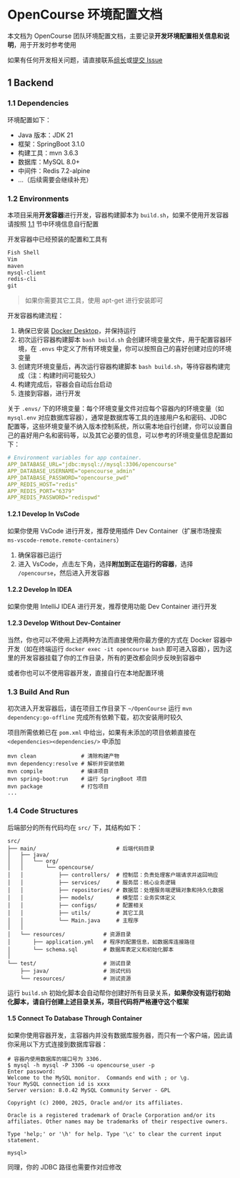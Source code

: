 # OpenCourse 环境配置文档

本文档为 OpenCourse 团队环境配置文档，主要记录**开发环境配置相关信息和说明**，用于开发时参考使用

如果有任何开发相关问题，请直接联系[组长](https://github.com/lEEExp3rt)或[提交 Issue](https://github.com/lEEExp3rt/OpenCourse/issues/new/choose)

## 1 Backend

### 1.1 Dependencies

环境配置如下：

- Java 版本：JDK 21
- 框架：SpringBoot 3.1.0
- 构建工具：mvn 3.6.3
- 数据库：MySQL 8.0+
- 中间件：Redis 7.2-alpine
- ...（后续需要会继续补充）

### 1.2 Environments

本项目采用**开发容器**进行开发，容器构建脚本为 `build.sh`，如果不使用开发容器请按照 [1.1](#11-dependencies) 节中环境信息自行配置

开发容器中已经预装的配置和工具有

```txt
Fish Shell
Vim
maven
mysql-client
redis-cli
git
```

> 如果你需要其它工具，使用 apt-get 进行安装即可

开发容器构建流程：

1. 确保已安装 [Docker Desktop](https://www.docker.com/products/docker-desktop/)，并保持运行
2. 初次运行容器构建脚本 `bash build.sh` 会创建环境变量文件，用于配置容器环境，在 `.envs` 中定义了所有环境变量，你可以按照自己的喜好创建对应的环境变量
3. 创建完环境变量后，再次运行容器构建脚本 `bash build.sh`，等待容器构建完成（注：构建时间可能较久）
4. 构建完成后，容器会自动后台启动
5. 连接到容器，进行开发

关于 `.envs/` 下的环境变量：每个环境变量文件对应每个容器内的环境变量（如 `mysql.env` 对应数据库容器），通常是数据库等工具的连接用户名和密码、JDBC 配置等，这些环境变量不纳入版本控制系统，所以需本地自行创建，你可以设置自己的喜好用户名和密码等，以及其它必要的信息，可以参考的环境变量信息配置如下：

```yaml
# Environment variables for app container.
APP_DATABASE_URL="jdbc:mysql://mysql:3306/opencourse"
APP_DATABASE_USERNAME="opencourse_admin"
APP_DATABASE_PASSWORD="opencourse_pwd"
APP_REDIS_HOST="redis"
APP_REDIS_PORT="6379"
APP_REDIS_PASSWORD="redispwd"
```

#### 1.2.1 Develop In VsCode

如果你使用 VsCode 进行开发，推荐使用插件 Dev Container（扩展市场搜索 `ms-vscode-remote.remote-containers`）

1. 确保容器已运行
2. 进入 VsCode，点击左下角，选择**附加到正在运行的容器**，选择 `/opencourse`，然后进入开发容器

#### 1.2.2 Develop In IDEA

如果你使用 IntelliJ IDEA 进行开发，推荐使用功能 Dev Container 进行开发

#### 1.2.3 Develop Without Dev-Container

当然，你也可以不使用上述两种方法而直接使用你最方便的方式在 Docker 容器中开发（如在终端运行 `docker exec -it opencourse bash` 即可进入容器），因为这里的开发容器挂载了你的工作目录，所有的更改都会同步反映到容器中

或者你也可以不使用容器开发，直接自行在本地配置环境

### 1.3 Build And Run

初次进入开发容器后，请在项目工作目录下 `~/OpenCourse` 运行 `mvn dependency:go-offline` 完成所有依赖下载，初次安装用时较久

项目所需依赖已在 `pom.xml` 中给出，如果有未添加的项目依赖直接在 `<dependencies><dependencies/>` 中添加

```shell
mvn clean              # 清除构建产物
mvn dependency:resolve # 解析并安装依赖
mvn compile            # 编译项目
mvn spring-boot:run    # 运行 SpringBoot 项目
mvn package            # 打包项目
...
```

### 1.4 Code Structures

后端部分的所有代码均在 `src/` 下，其结构如下：

```shell
src/
├── main/                         # 后端代码目录
│   ├── java/
│   │   └── org/
│   │       └── opencourse/
│   │           ├── controllers/  # 控制层：负责处理客户端请求并返回响应
│   │           ├── services/     # 服务层：核心业务逻辑
│   │           ├── repositories/ # 数据层：处理服务端逻辑对象和持久化数据
│   │           ├── models/       # 模型层：业务实体定义
│   │           ├── configs/      # 配置相关
│   │           ├── utils/        # 其它工具
│   │           └── Main.java     # 主程序
│   │ 
│   └── resources/            # 资源目录
│       ├── application.yml   # 程序的配置信息，如数据库连接路径
│       └── schema.sql        # 数据库表定义和初始化脚本
│
└── test/                     # 测试目录
    ├── java/                 # 测试代码
    └── resources/            # 测试资源
```

运行 `build.sh` 初始化脚本会自动帮你创建好所有目录关系，**如果你没有运行初始化脚本，请自行创建上述目录关系，项目代码将严格遵守这个框架**

#### 1.5 Connect To Database Through Container

如果你使用容器开发，主容器内并没有数据库服务器，而只有一个客户端，因此请你采用以下方式连接到数据库容器：

```shell
# 容器内使用数据库的端口号为 3306.
$ mysql -h mysql -P 3306 -u opencourse_user -p
Enter password:
Welcome to the MySQL monitor.  Commands end with ; or \g.
Your MySQL connection id is xxxx
Server version: 8.0.42 MySQL Community Server - GPL

Copyright (c) 2000, 2025, Oracle and/or its affiliates.

Oracle is a registered trademark of Oracle Corporation and/or its affiliates. Other names may be trademarks of their respective owners.

Type 'help;' or '\h' for help. Type '\c' to clear the current input statement.

mysql> 
```

同理，你的 JDBC 路径也需要作对应修改

